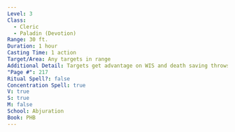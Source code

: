 ```yaml
---
Level: 3
Class:
  - Cleric
  - Paladin (Devotion)
Range: 30 ft.
Duration: 1 hour
Casting Time: 1 action
Target/Area: Any targets in range
Additional Detail: Targets get advantage on WIS and death saving throws; heal spells heal max.
"Page #": 217
Ritual Spell?: false
Concentration Spell: true
V: true
S: true
M: false
School: Abjuration
Book: PHB
---
```

